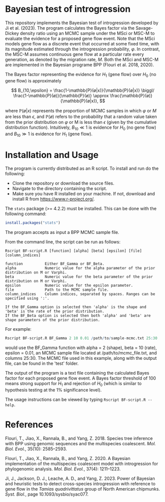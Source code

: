 # Bayesian test of introgression

This repository implements the Bayesian test of introgression developed by Ji et al. (2023). The program calculates the Bayes factor via the Savage-Dickey density ratio using an MCMC sample under the MSci or MSC-M to evaluate the evidence for a proposed gene flow event. Note that the MSci models gene flow as a discrete event that occurred at some fixed time, with its magnitude estimated through the introgression probability, $\varphi$. In contrast, the MSC-M assumes continuous gene flow at a particular rate every generation, as denoted by the migration rate, $M$. Both the MSci and MSC-M are implemented in the Bayesian programe BPP (Flouri et al. 2018, 2020).

The Bayes factor representing the evidence for $H_1$ (gene flow) over $H_0$ (no gene flow) is approximately

$$
B_{10,\epsilon} = \frac{1-\mathbb{P}(ø|x)}{\mathbb{P}(ø|x)} \biggl/ \frac{1-\mathbb{P}(ø)}{\mathbb{P}(ø)} \approx \frac{\mathbb{P}(ø)}{\mathbb{P}(ø|x)},
$$

where $\mathbb{P}(ø|x)$ represents the proportion of MCMC samples in which $\varphi$ or $M$ are less than $\epsilon$, and $\mathbb{P}(ø)$ refers to the probability that a random value taken from the prior distribution on $\varphi$ or M is less than $\epsilon$ (given by the cumulative distribution function). Intuitively, $B_{10} \ll 1$ is evidence for $H_0$ (no gene flow) and $B_{10} \gg 1$ is evidence for $H_1$ (gene flow). 

# Installation and Usage

The program is currently distributed as an R script. To install and run do the following:

- Clone the repository or download the source files.
- Navigate to the directory containing the script.
- Make sure you have R installed on your machine. If not, download and install R from https://www.r-project.org/.

The `stats` package (>= 4.2.2) must be installed. This can be done with the following command:

```r
install.packages("stats")
```

The program accepts as input a BPP MCMC sample file. 

From the command line, the script can be run as follows:

```text
Rscript BF-script.R [function] [alpha] [beta] [epsilon] [file] [column_indices]

function          Either BF_Gamma or BF_Beta.
alpha             Numeric value for the alpha parameter of the prior distribution on M or Varphi.
beta              Numeric value for the beta parameter of the prior distribution on M or Varphi.
epsilon           Numeric value for the epsilon parameter.
file              Path to the MCMC sample file.
column_indices    Column indices, separated by spaces. Ranges can be specified using ':'.

If the BF_Gamma option is selected then 'alpha' is the shape and 'beta' is the rate of the prior distribution.
If the BF_Beta option is selected then both 'alpha' and 'beta' are shape parameters of the prior distribution.  
```

For example:

```r
Rscript BF-script.R BF_Gamma 2 10 0.01 /path/to/sample-mcmc.txt 25:30
```

would use the BF_Gamma function with alpha = 2 (shape), beta = 10 (rate), epsilon = 0.01, an MCMC sample file located at /path/to/mcmc_file.txt, and columns 25:30. The MCMC file used in this example, along with the output file, can be found in the 'test' folder.

The output of the program is a text file containing the calculated Bayes factor for each proposed gene flow event. A Bayes factor threshold of 100 means strong support for $H_1$ and rejection of $H_0$ (which is similar to hypothesis testing at the 1\% significance level).

The usage instructions can be viewed by typing `Rscript BF-script.R --help`.

# References

Flouri, T., Jiao, X., Rannala, B., and Yang, Z. 2018. Species tree inference with BPP using genomic sequences and the multispecies coalescent. *Mol. Biol. Evol.*, 35(10): 2585–2593.

Flouri, T., Jiao, X., Rannala, B., and Yang, Z. 2020. A Bayesian implementation of the multispecies coalescent model with introgression for phylogenomic analysis. *Mol. Biol. Evol.*, 37(4): 1211–1223.

Ji, J., Jackson, D. J., Leache, A. D., and Yang, Z. 2023. Power of Bayesian and heuristic tests to detect cross-species introgression with reference to gene flow in the *Tamias quadrivittatus* group of North American chipmunks. *Syst. Biol.*, page 10.1093/sysbio/syac077.

